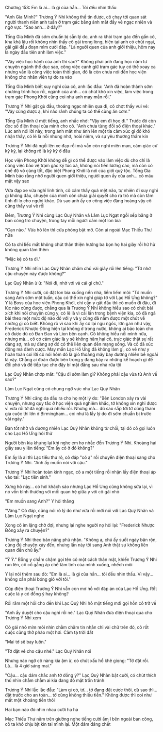 




Chương 153: Em là ai... là gì của hắn... Tôi đều nhìn thấu

"Anh Gia Minh?" Trương Ý Nhi không thể tin được, cô chạy tới quan sát người thanh niên anh tuấn ở trạm gác bằng ánh mắt đầy vẻ ngạc nhiên và ngờ vực. "Sao anh... ở đây?"

Tống Gia Minh đã sớm chuẩn bị sẵn lý do, anh ra khỏi trạm gác đến gần cô, kha khá lâu rồi không nhìn thấy cô gái trong lòng, hiện tại anh có chút ngại, gãi gãi đầu đoạn mỉm cười đáp. "Là người quen của anh giới thiệu, hôm nay là ngày đầu tiên anh làm việc."

"Vậy việc học hành của anh thì sao?" Không phải anh đang học năm tư chuyên ngành thể dục sao, công việc canh giữ trạm gác tuy có thể xoay ca nhưng vẫn là công việc toàn thời gian, đó là còn chưa nói đến học viện không cho nhân viên tự do ra vào

Tống Gia Minh biết suy nghĩ của cô, anh lắc đầu: "Anh đã hoàn thành sớm chương trình học rồi, ngành của anh... có chút khó xin việc, làm việc trong trạm gác Phong Khởi cũng coi như anh may mắn rồi."

Trương Ý Nhi gật gù đầu, thoáng ngạc nhiên qua đi, cô chợt thấy vui vẻ: "Vậy cũng được ạ, khi nào rảnh chúng ta có thể cùng ăn cơm."

Tống Gia Minh ừ một tiếng, anh nhắc nhở: "Vậy em đi học đi." Trước đó còn đọc số điện thoại của mình cho cô. "Anh chưa từng đổi số điện thoại khác." Lúc anh nói lời này, trong ánh mắt như ánh lên một tia cảm xúc gì đó khó nhận thấy, có lẽ là nỗi nhung nhớ, hoài niệm, và sự yêu thương thầm kín

Trương Ý Nhi đã ngồi lên xe đạp rồi mà vẫn còn nghĩ miên man, cảm giác cứ kỳ kỳ, lại không rõ là kỳ kỳ ở đâu

Học viện Phong Khởi không dễ gì có thể được vào làm việc dù cho chỉ là công việc bảo vệ trạm gác ký túc xá, không nói tiền lương cao, mà còn có chế độ vô cùng tốt, đặc biệt Phong Khởi là nơi của giới quý tộc. Tống Gia Minh bảo rằng nhờ người quen giới thiệu, người quen ấy của anh... có máu mặt vậy sao


Vừa đạp xe vừa nghĩ linh tinh, cô cảm thấy quá mệt não, tự nhiên đi suy nghĩ gì không đâu, chuyện của mình còn chưa giải quyết cho ra trò mà còn tâm tình đi lo cho người khác. Dù sao anh ấy có công việc đàng hoàng vậy cô cũng thấy vui vẻ rồi

Đêm, Trương Ý Nhi cùng Lạc Quý Nhân và Lâm Lục Ngạt ngồi xếp bằng ở ban công trò chuyện, trong tay mỗi người cầm một lon bia

"Cạn nào." Vừa hô lên thì cửa phòng bật mở. Còn ai ngoài Mạc Thiếu Thư nữa

Cô ta chỉ liếc mắt không chút thân thiện hướng ba bọn họ hai giây rồi hừ hừ không quan tâm thêm

"Mặc kệ cô ta đi."

Trương Ý Nhi nhìn Lạc Quý Nhân chăm chú vài giây rồi lên tiếng: "Tớ nhờ cậu chuyện này được không?"

Lạc Quý Nhân ừ ừ: "Nói đi, nhờ với vả cái gì chứ."

Trương Ý Nhi cười, cô đặt lon bia xuống nền nhà, liếm liếm môi: "Tớ muốn sang Anh sớm một tuần, cậu có thể xin nghỉ giúp tớ với Lạc Hồ Ưng không?" Y là Boss của học viện Phong Khởi, chỉ cần y gật đầu thì cô muốn đi đâu, đi lúc nào cũng được, chẳng qua là Trương Ý Nhi không hiểu sao có chút bài xích khi nói chuyện cùng y, có lẽ là vì cái lần trong bệnh viện kia, cô đã ngả bài theo một mức độ nào đó với y và y cũng đã nắm được một chút về những gì cô biết. Không rõ vì sao khi ấy cô lại ngu ngốc, lớn gan như vậy, Frederick Nhược Đông hiện tại không ở trong nước, không ai bảo toàn cho cô được dù có Đan Đan và Lion bên cạnh. Cô không hiểu nổi mình nữa, nhưng mà... cô có cảm giác là y sẽ không hãm hại cô, trực giác thật sự rất đáng sợ, mà sự đáng sợ đó có thể liên quan đến mạng sống. Và cô đã xúc động mà đánh cược. May mắn Lạc Hồ Ưng đã không làm gì, có vẻ như y hoàn toàn coi lời cô nói hôm đó là gió thoảng mây bay đương nhiên bề ngoài là vậy. Chẳng ai đoán được bên trong y đang bày ra những kế hoạch gì để đối phó và để tiếp tục che đậy bí mật đằng sau nhà rửa tội

Lạc Quý Nhân chớp mắt: "Cậu đi sớm làm gì? Không phải cậu vừa từ Anh về sao?"

Lâm Lục Ngạt cũng có chung ngờ vực như Lạc Quý Nhân

Trương Ý Nhi căng da đầu ra cho họ một lý do: "Bên London xảy ra vài chuyện, nhưng quy tắc ở học viện quá nghiêm khắc, tớ không xin nghỉ được vì vừa rồi tớ đã nghỉ quá nhiều rồi. Nhưng mà... dù sao sắp tới tớ cũng tham gia cuộc thi lớn ở Birmingham... coi như là lấy lý do đi sớm chuẩn bị trước vài ngày."

Bạn tốt nhờ vả đương nhiên Lạc Quý Nhân không từ chối, tại đó cô gọi luôn cho Lạc Hồ Ưng hỏi thử

Người bên kia khựng lại khi nghe em họ nhắc đến Trương Ý Nhi. Khoảng hai giây sau y lên tiếng: "Em ấy có ở đó không?"


Em ấy là ai thì Lạc tiểu thư rõ, cô đáp "có ạ" rồi chuyển điện thoại sang cho Trương Ý Nhi. "Anh ấy muốn nói với cậu."

Trương Ý Nhi hoàn toàn kinh ngạc, cô a một tiếng rồi nhận lấy điện thoại áp vào tai: "Lạc tiên sinh."

Xưng hô này... có hơi khách sáo nhưng Lạc Hồ Ung cũng không sửa lại, vì nó vốn bình thường với mối quan hệ giữa y với cô gái nhỏ

"Em muốn sang Anh?" Y hỏi thẳng

"Vâng." Cô đáp, cũng nói rõ lý do như vừa rồi mới nói với Lạc Quý Nhân và Lâm Lục Ngạt nghe

Xong cô im lặng chờ đợi, nhưng lại nghe người nọ hỏi lại: "Frederick Nhược Đông xảy ra chuyện?"

Trương Ý Nhi theo bản năng phủ nhận. "Không ạ, chú ấy suốt ngày bận rộn, cũng đủ chuyện xảy đến, nhưng lần này tôi sang Anh thật sự không liên quan đến chú ấy."

"Ý Ý." Bỗng y chầm chậm gọi tên cô một cách thân mật, khiến Trương Ý Nhi run lên, cô cố gắng áp chế tâm tình của mình xuống, nhếch môi

Y lại nói thêm sau đó: "Em là ai... là gì của hắn... tôi đều nhìn thấu. Vì vậy... không cần phải bóng gió với tôi."

Cúp điện thoại Trương Ý Nhi vẫn còn mơ hồ với đáp án của Lạc Hồ Ưng. Rốt cuộc là y có đồng ý hay không?

Rối rắm một hồi cho đến khi Lạc Quý Nhi hô một tiếng mới gọi hồn cô trở về

"Anh ấy duyệt cho cậu nghỉ rồi nè." Lạc Quý Nhân đưa điện thoại qua cho Trương Ý Nhi xem


Cô gái nhỏ mím môi nhìn chằm chằm tin nhắn chỉ vài chữ trên đó, cô rốt cuộc cũng thở phào một hơi. Cảm tạ trời đất

"Mai tớ sẽ bay luôn."

"Tớ đặt vé cho cậu nhé." Lạc Quý Nhân nói

Nhưng nào ngờ cô nàng kia ậm ừ, có chút xấu hổ khẽ giọng: "Tớ đặt rồi. Là... là 4 giờ sáng mai."

"Cậu... cậu dám chắc anh tớ đồng ý?" Lạc Quý Nhân bật cười, có chút thích thú nhìn chằm chằm ai kia đang đỏ mặt trốn tránh

Trương Ý Nhi lắc lắc đầu: "Làm gì có, tớ... tớ đang đặt cược thôi, dù sao thì... đặt trước cho an toàn... tớ cũng không thiếu tiền." Không được thì coi như mất một khoảng tiền thôi

Hai bạn nào đó nhìn nhau cười ha hả

Mạc Thiếu Thư nằm trên giường nghe tiếng cười ầm ỉ bên ngoài ban công, cô ta khó chịu bịt kín tai mình lại. Một đám đáng chết




